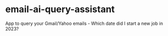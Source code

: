 # email-ai-query-assistant
App to query your Gmail/Yahoo emails - Which date did I start a new job in 2023?
